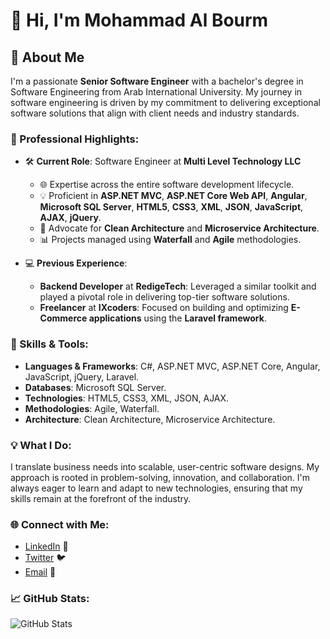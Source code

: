 # 👋 Hi, I'm Mohammad Al Bourm

## 🚀 About Me
I'm a passionate **Senior Software Engineer** with a bachelor's degree in Software Engineering from Arab International University. My journey in software engineering is driven by my commitment to delivering exceptional software solutions that align with client needs and industry standards. 

### 🌟 Professional Highlights:
- 🛠️ **Current Role**: Software Engineer at **Multi Level Technology LLC**
  - 🌐 Expertise across the entire software development lifecycle.
  - 💡 Proficient in **ASP.NET MVC**, **ASP.NET Core Web API**, **Angular**, **Microsoft SQL Server**, **HTML5**, **CSS3**, **XML**, **JSON**, **JavaScript**, **AJAX**, **jQuery**.
  - 📐 Advocate for **Clean Architecture** and **Microservice Architecture**.
  - 📊 Projects managed using **Waterfall** and **Agile** methodologies.

- 💻 **Previous Experience**:
  - **Backend Developer** at **RedigeTech**: Leveraged a similar toolkit and played a pivotal role in delivering top-tier software solutions.
  - **Freelancer** at **IXcoders**: Focused on building and optimizing **E-Commerce applications** using the **Laravel framework**.

### 🧰 Skills & Tools:
- **Languages & Frameworks**: C#, ASP.NET MVC, ASP.NET Core, Angular, JavaScript, jQuery, Laravel.
- **Databases**: Microsoft SQL Server.
- **Technologies**: HTML5, CSS3, XML, JSON, AJAX.
- **Methodologies**: Agile, Waterfall.
- **Architecture**: Clean Architecture, Microservice Architecture.

### 💡 What I Do:
I translate business needs into scalable, user-centric software designs. My approach is rooted in problem-solving, innovation, and collaboration. I'm always eager to learn and adapt to new technologies, ensuring that my skills remain at the forefront of the industry.

### 🌐 Connect with Me:
- [LinkedIn](https://www.linkedin.com/in/mohammad-al-bourm-067337166) 💼
- [Twitter](https://x.com/BourmMohammad) 🐦
- [Email](mailto:mohammadbourm@gmail.com) 📧

### 📈 GitHub Stats:
![GitHub Stats](https://github-readme-stats.vercel.app/api?username=MohammadAhmadAlBourm&show_icons=true&theme=radical)
